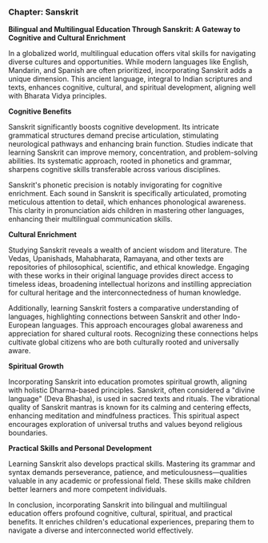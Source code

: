 
### Chapter: Sanskrit

**Bilingual and Multilingual Education Through Sanskrit: A Gateway to Cognitive and Cultural Enrichment**

In a globalized world, multilingual education offers vital skills for navigating diverse cultures and opportunities. While modern languages like English, Mandarin, and Spanish are often prioritized, incorporating Sanskrit adds a unique dimension. This ancient language, integral to Indian scriptures and texts, enhances cognitive, cultural, and spiritual development, aligning well with Bharata Vidya principles.

**Cognitive Benefits**

Sanskrit significantly boosts cognitive development. Its intricate grammatical structures demand precise articulation, stimulating neurological pathways and enhancing brain function. Studies indicate that learning Sanskrit can improve memory, concentration, and problem-solving abilities. Its systematic approach, rooted in phonetics and grammar, sharpens cognitive skills transferable across various disciplines.

Sanskrit's phonetic precision is notably invigorating for cognitive enrichment. Each sound in Sanskrit is specifically articulated, promoting meticulous attention to detail, which enhances phonological awareness. This clarity in pronunciation aids children in mastering other languages, enhancing their multilingual communication skills.

**Cultural Enrichment**

Studying Sanskrit reveals a wealth of ancient wisdom and literature. The Vedas, Upanishads, Mahabharata, Ramayana, and other texts are repositories of philosophical, scientific, and ethical knowledge. Engaging with these works in their original language provides direct access to timeless ideas, broadening intellectual horizons and instilling appreciation for cultural heritage and the interconnectedness of human knowledge.

Additionally, learning Sanskrit fosters a comparative understanding of languages, highlighting connections between Sanskrit and other Indo-European languages. This approach encourages global awareness and appreciation for shared cultural roots. Recognizing these connections helps cultivate global citizens who are both culturally rooted and universally aware.

**Spiritual Growth**

Incorporating Sanskrit into education promotes spiritual growth, aligning with holistic Dharma-based principles. Sanskrit, often considered a "divine language" (Deva Bhasha), is used in sacred texts and rituals. The vibrational quality of Sanskrit mantras is known for its calming and centering effects, enhancing meditation and mindfulness practices. This spiritual aspect encourages exploration of universal truths and values beyond religious boundaries.

**Practical Skills and Personal Development**

Learning Sanskrit also develops practical skills. Mastering its grammar and syntax demands perseverance, patience, and meticulousness—qualities valuable in any academic or professional field. These skills make children better learners and more competent individuals.

In conclusion, incorporating Sanskrit into bilingual and multilingual education offers profound cognitive, cultural, spiritual, and practical benefits. It enriches children's educational experiences, preparing them to navigate a diverse and interconnected world effectively.